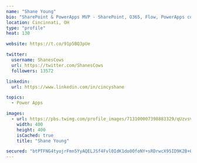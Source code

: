 ```yaml
---
name: "Shane Young"
bio: "SharePoint & PowerApps MVP - SharePoint, O365, Flow, PowerApps consulting? @PowerApps911 | Pure Snark? You found it."
location: Cincinnati, OH
type: "profile"
heat: 130

website: https://t.co/91p5BQ3pUe

twitter:
  username: ShanesCows
  url: https://twitter.com/ShanesCows
  followers: 13572

linkedin:
  url: https://www.linkedin.com/in/cincyshane

topics:
  - Power Apps

images:
  - url: https://pbs.twimg.com/profile_images/713100007398883329/qUzvsvQ3_400x400.jpg
    width: 400
    height: 400
    isCached: true
    title: "Shane Young"

secured: "btPTFNG4tyojrFmn5YyAQELJSf4Fvl0IdK1do0OfoNY+sRDrwcX95ID9K2B+GZxxi5QuMJDWAbARJKyYEFPF2bG8VLvIzmPfZbRZAEgOkbC/K6u+DbU2l61PPt3hnr97qk6OpHaXLZkoOWRkjTdoDS8VFrxKsw+3WxzG1vZ2FwlZIaHR8RiNSAwQEUfSbjcFJbbGQTNgJTAH+PN4nyzB9SvptPXfS1sToktGUY9twJKX1gXzYJlRO5dqyjdfrSg/VAcUHBidJ7L/s8NxtSfu6mY2dHYR+Z8V06xTIBY89Gn3Zcwlv7DawGahTxfBsmTk9u1h1PlksCbkSouzjA6xZ/36yKM48zJtjqstvfze36K3baqFmuBT9tlCBsGMt7cXN5VitB6G0p5U8KiniG8WyhsZieVcl0lUlUn/aFWChWw=;/2k5nCcVjZS42gVGK+I/NA=="
---
```



